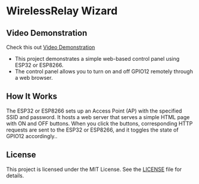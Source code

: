 # WirelessRelay Wizard

## Video Demonstration
Check this out [Video Demonstration](https://www.dropbox.com/scl/fi/2l01fe7jwbvobmozqn8aw/VID20231105195200.mp4?rlkey=d0561vvrgo3jbvtmx15pl6jf9&st=lil6m604&dl=0) 

- This project demonstrates a simple web-based control panel using ESP32 or ESP8266. 
- The control panel allows you to turn on and off GPIO12 remotely through a web browser.

## How It Works

The ESP32 or ESP8266 sets up an Access Point (AP) with the specified SSID and password. It hosts a web server that serves a simple HTML page with ON and OFF buttons. When you click the buttons, corresponding HTTP requests are sent to the ESP32 or ESP8266, and it toggles the state of GPIO12 accordingly..

## License

This project is licensed under the MIT License. See the [LICENSE](LICENSE) file for details.


